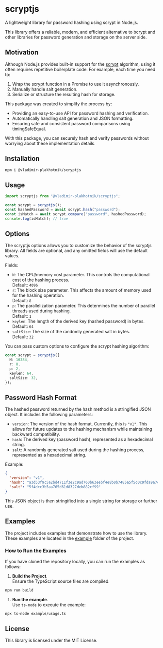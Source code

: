 # scryptjs

A lightweight library for password hashing using scrypt in Node.js.

This library offers a reliable, modern, and efficient alternative to bcrypt and other libraries for password generation and storage on the server side.

## Motivation

Although Node.js provides built-in support for the [scrypt](https://nodejs.org/api/crypto.html#cryptoscryptpassword-salt-keylen-options-callback) algorithm, using it often requires repetitive boilerplate code. For example, each time you need to:

1. Wrap the scrypt function in a Promise to use it asynchronously.
2. Manually handle salt generation.
3. Serialize or structure the resulting hash for storage.

This package was created to simplify the process by:

- Providing an easy-to-use API for password hashing and verification.
- Automatically handling salt generation and JSON formatting.
- Ensuring safe and consistent password comparisons using timingSafeEqual.

With this package, you can securely hash and verify passwords without worrying about these implementation details.

## Installation

```bash
npm i @vladimir-plakhotnik/scryptjs
```

## Usage

```typescript
import scryptjs from "@vladimir-plakhotnik/scryptjs";

const scrypt = scryptjs();
const hashedPassword = await scrypt.hash("password");
const isMatch = await scrypt.compare("password", hashedPassword);
console.log(isMatch); // true
```

## Options

The scryptjs options allows you to customize the behavior of the scryptjs library. All fields are optional, and any omitted fields will use the default values.

Fields:

- `N`: The CPU/memory cost parameter. This controls the computational cost of the hashing process.<br>Default: `4096`
- `r`: The block size parameter. This affects the amount of memory used for the hashing operation.<br>Default: `8`
- `p`: The parallelization parameter. This determines the number of parallel threads used during hashing.<br>Default: `1`
- `keylen`: The length of the derived key (hashed password) in bytes.<br>Default: `64`
- `saltSize`: The size of the randomly generated salt in bytes.<br>Default: `32`

You can pass custom options to configure the scrypt hashing algorithm:

```typescript
const scrypt = scryptjs({
  N: 16384,
  r: 8,
  p: 2,
  keylen: 64,
  saltSize: 32,
});
```

## Password Hash Format

The hashed password returned by the hash method is a stringified JSON object. It includes the following parameters:

- `version`: The version of the hash format. Currently, this is `"v1"`. This allows for future updates to the hashing mechanism while maintaining backward compatibility.
- `hash`: The derived key (password hash), represented as a hexadecimal string.
- `salt`: A randomly generated salt used during the hashing process, represented as a hexadecimal string.

Example:

```json
{
  "version": "v1",
  "hash": "a3d53f9c5a2bd4711f3e2c9ad760b63eebf4e8b0b7485a5f5c0c9fda9a7c7b5b",
  "salt": "5f4dcc3b5aa765d61d8327deb882cf99"
}
```

This JSON object is then stringified into a single string for storage or further use.

## Examples

The project includes examples that demonstrate how to use the library. These examples are located in the [example](https://github.com/vladimir-plakhotnik/scryptjs/tree/main/example) folder of the project.

### How to Run the Examples

If you have cloned the repository locally, you can run the examples as follows:

1. **Build the Project**.<br>Ensure the TypeScript source files are compiled:

```bash
npm run build
```

1. **Run the example**.<br>Use `ts-node` to execute the example:

```bash
npx ts-node example/usage.ts
```

## License

This library is licensed under the MIT License.

